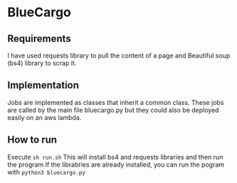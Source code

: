 # BlueCargo

## Requirements
I have used requests library to pull the content of a page and Beautiful soup (bs4) library to scrap it.

## Implementation
Jobs are implemented as classes that inherit a common class. These jobs are called by the main file bluecargo.py but they could also be deployed easily on an aws lambda.

## How to run
Execute `sh run.sh`
This will install bs4 and requests libraries and then run the program
If the librabries are already installed, you can run the pogram with `python3 bluecargo.py`
